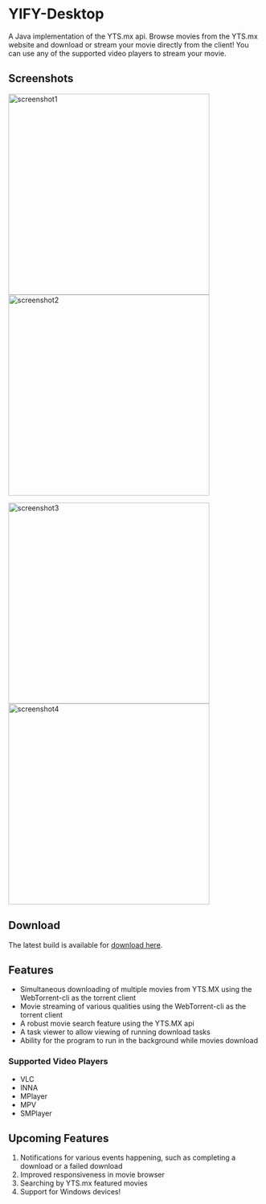 # YIFY-Desktop
A Java implementation of the YTS.mx api. Browse movies from the YTS.mx website and download or stream your movie directly from the client! You can use any of the supported video players to stream your movie.

## Screenshots
<img src="https://user-images.githubusercontent.com/94245036/188329160-38fc1636-0649-4bc9-aef5-3de69c35d1e0.png" alt="screenshot1" width="400"/> <img src="https://user-images.githubusercontent.com/94245036/188329161-ba8725d4-89fe-4cc6-a1e6-7a3a4a068e28.png" alt="screenshot2" width="400"/>

<img src="https://user-images.githubusercontent.com/94245036/188329162-a3e1a992-db66-4e39-9ca6-9e2c82bbfc28.png" alt="screenshot3" width="400"/> <img src="https://user-images.githubusercontent.com/94245036/188329163-38aefd4b-0c4e-4748-bbc1-6e482e1858cf.png" alt="screenshot4" width="400"/>


## Download
The latest build is available for [download here](https://github.com/mmtawous/YIFY-Desktop/releases/).

## Features

- Simultaneous downloading of multiple movies from YTS.MX using the WebTorrent-cli as the torrent client
- Movie streaming of various qualities using the WebTorrent-cli as the torrent client
- A robust movie search feature using the YTS.MX api
- A task viewer to allow viewing of running download tasks
- Ability for the program to run in the background while movies download

### Supported Video Players
- VLC
- INNA
- MPlayer
- MPV
- SMPlayer

## Upcoming Features

1. Notifications for various events happening, such as completing a download or a failed download
2. Improved responsiveness in movie browser
3. Searching by YTS.mx featured movies
4. Support for Windows devices!
